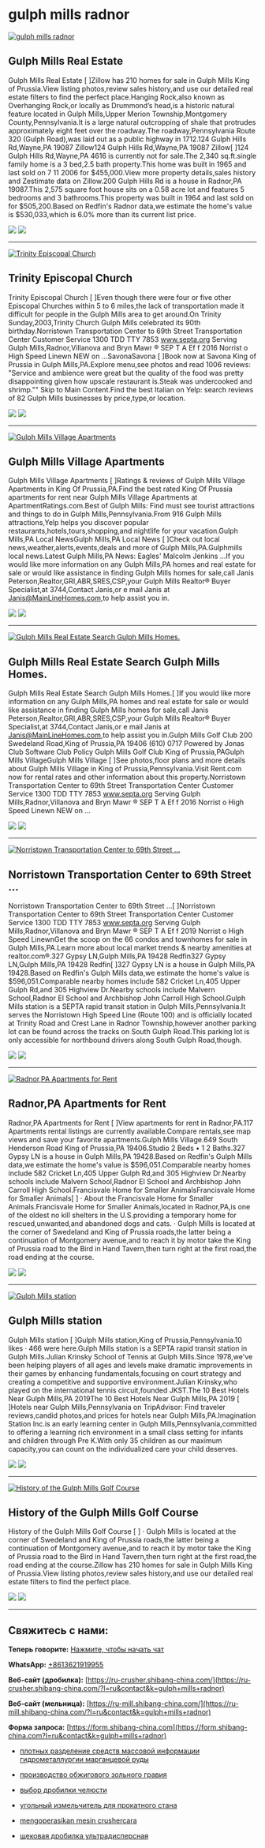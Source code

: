 # gulph mills radnor

<a href="https://swt.shibang-china.com/?l=ru&img&k=gulph+mills+radnor" target="_blank">![gulph mills radnor](http://static.shibang-china.com/all-800x300/773.jpg)</a>

## Gulph Mills Real Estate
Gulph Mills Real Estate [ ]Zillow has 210 homes for sale in Gulph Mills King of Prussia.View listing photos,review sales history,and use our detailed real estate filters to find the perfect place.Hanging Rock,also known as Overhanging Rock,or locally as Drummond’s head,is a historic natural feature located in Gulph Mills,Upper Merion Township,Montgomery County,Pennsylvania.It is a large natural outcropping of shale that protrudes approximately eight feet over the roadway.The roadway,Pennsylvania Route 320 (Gulph Road),was laid out as a public highway in 1712.124 Gulph Hills Rd,Wayne,PA 19087 Zillow124 Gulph Hills Rd,Wayne,PA 19087 Zillow[ ]124 Gulph Hills Rd,Wayne,PA 4616 is currently not for sale.The 2,340 sq.ft.single family home is a 3 bed,2.5 bath property.This home was built in 1965 and last sold on 7 11 2006 for $455,000.View more property details,sales history and Zestimate data on Zillow.200 Gulph Hills Rd is a house in Radnor,PA 19087.This 2,575 square foot house sits on a 0.58 acre lot and features 5 bedrooms and 3 bathrooms.This property was built in 1964 and last sold on for $505,200.Based on Redfin's Radnor data,we estimate the home's value is $530,033,which is 6.0% more than its current list price.


<a href="https://whatsapp.shibangsoft.com/WhatsApp.php" target="_blank" title="WhatsApp">![](http://static.shibang-china.com/icon/whatsapp.png)</a> <a href="https://swt.shibang-china.com/?l=ru&icon&k=gulph+mills+radnor" target="_blank">![](http://static.shibang-china.com/icon/chat-ru.png)</a>

---

<a href="https://swt.shibang-china.com/?l=ru&img&k=gulph+mills+radnor" target="_blank">![Trinity Episcopal Church](http://static.shibang-china.com/all-800x300/1497.jpg)</a>

## Trinity Episcopal Church
Trinity Episcopal Church [ ]Even though there were four or five other Episcopal Churches within 5 to 6 miles,the lack of transportation made it difficult for people in the Gulph Mills area to get around.On Trinity Sunday,2003,Trinity Church Gulph Mills celebrated its 90th birthday.Norristown Transportation Center to 69th Street Transportation Center Customer Service 1300 TDD TTY 7853 www.septa.org Serving Gulph Mills,Radnor,Villanova and Bryn Mawr &#174; SEP T A Ef f 2016 Norrist o High Speed Linewn NEW on …SavonaSavona [ ]Book now at Savona King of Prussia in Gulph Mills,PA.Explore menu,see photos and read 1006 reviews: &quot;Service and ambience were great but the quality of the food was pretty disappointing given how upscale restaurant is.Steak was undercooked and shrimp.&quot;&quot; Skip to Main Content.Find the best Italian on Yelp: search reviews of 82 Gulph Mills businesses by price,type,or location.


<a href="https://whatsapp.shibangsoft.com/WhatsApp.php" target="_blank" title="WhatsApp">![](http://static.shibang-china.com/icon/whatsapp.png)</a> <a href="https://swt.shibang-china.com/?l=ru&icon&k=gulph+mills+radnor" target="_blank">![](http://static.shibang-china.com/icon/chat-ru.png)</a>

---

<a href="https://swt.shibang-china.com/?l=ru&img&k=gulph+mills+radnor" target="_blank">![Gulph Mills Village Apartments](http://static.shibang-china.com/all-800x300/1165.jpg)</a>

## Gulph Mills Village Apartments
Gulph Mills Village Apartments [ ]Ratings &amp; reviews of Gulph Mills Village Apartments in King Of Prussia,PA.Find the best rated King Of Prussia apartments for rent near Gulph Mills Village Apartments at ApartmentRatings.com.Best of Gulph Mills: Find must see tourist attractions and things to do in Gulph Mills,Pennsylvania.From 916 Gulph Mills attractions,Yelp helps you discover popular restaurants,hotels,tours,shopping,and nightlife for your vacation.Gulph Mills,PA Local NewsGulph Mills,PA Local News [ ]Check out local news,weather,alerts,events,deals and more of Gulph Mills,PA.Gulphmills local news.Latest Gulph Mills,PA News: Eagles' Malcolm Jenkins …If you would like more information on any Gulph Mills,PA homes and real estate for sale or would like assistance in finding Gulph Mills homes for sale,call Janis Peterson,Realtor,GRI,ABR,SRES,CSP,your Gulph Mills Realtor&#174; Buyer Specialist,at 3744,Contact Janis,or e mail Janis at Janis@MainLineHomes.com,to help assist you in.


<a href="https://whatsapp.shibangsoft.com/WhatsApp.php" target="_blank" title="WhatsApp">![](http://static.shibang-china.com/icon/whatsapp.png)</a> <a href="https://swt.shibang-china.com/?l=ru&icon&k=gulph+mills+radnor" target="_blank">![](http://static.shibang-china.com/icon/chat-ru.png)</a>

---

<a href="https://swt.shibang-china.com/?l=ru&img&k=gulph+mills+radnor" target="_blank">![Gulph Mills Real Estate Search Gulph Mills Homes.](http://static.shibang-china.com/all-800x300/1379.jpg)</a>

## Gulph Mills Real Estate Search Gulph Mills Homes.
Gulph Mills Real Estate Search Gulph Mills Homes.[ ]If you would like more information on any Gulph Mills,PA homes and real estate for sale or would like assistance in finding Gulph Mills homes for sale,call Janis Peterson,Realtor,GRI,ABR,SRES,CSP,your Gulph Mills Realtor&#174; Buyer Specialist,at 3744,Contact Janis,or e mail Janis at Janis@MainLineHomes.com,to help assist you in.Gulph Mills Golf Club 200 Swedeland Road,King of Prussia,PA 19406 (610) 0717 Powered by Jonas Club Software Club Policy Gulph Mills Golf Club King of Prussia,PAGulph Mills VillageGulph Mills Village [ ]See photos,floor plans and more details about Gulph Mills Village in King of Prussia,Pennsylvania.Visit Rent.com now for rental rates and other information about this property.Norristown Transportation Center to 69th Street Transportation Center Customer Service 1300 TDD TTY 7853 www.septa.org Serving Gulph Mills,Radnor,Villanova and Bryn Mawr &#174; SEP T A Ef f 2016 Norrist o High Speed Linewn NEW on …


<a href="https://whatsapp.shibangsoft.com/WhatsApp.php" target="_blank" title="WhatsApp">![](http://static.shibang-china.com/icon/whatsapp.png)</a> <a href="https://swt.shibang-china.com/?l=ru&icon&k=gulph+mills+radnor" target="_blank">![](http://static.shibang-china.com/icon/chat-ru.png)</a>

---

<a href="https://swt.shibang-china.com/?l=ru&img&k=gulph+mills+radnor" target="_blank">![Norristown Transportation Center to 69th Street …](http://static.shibang-china.com/all-800x300/1475.jpg)</a>

## Norristown Transportation Center to 69th Street …
Norristown Transportation Center to 69th Street …[ ]Norristown Transportation Center to 69th Street Transportation Center Customer Service 1300 TDD TTY 7853 www.septa.org Serving Gulph Mills,Radnor,Villanova and Bryn Mawr &#174; SEP T A Ef f 2019 Norrist o High Speed LinewnGet the scoop on the 66 condos and townhomes for sale in Gulph Mills,PA.Learn more about local market trends &amp; nearby amenities at realtor.com&#174;.327 Gypsy LN,Gulph Mills,PA 19428 Redfin327 Gypsy LN,Gulph Mills,PA 19428 Redfin[ ]327 Gypsy LN is a house in Gulph Mills,PA 19428.Based on Redfin's Gulph Mills data,we estimate the home's value is $596,051.Comparable nearby homes include 582 Cricket Ln,405 Upper Gulph Rd,and 305 Highview Dr.Nearby schools include Malvern School,Radnor El School and Archbishop John Carroll High School.Gulph Mills station is a SEPTA rapid transit station in Gulph Mills,Pennsylvania.It serves the Norristown High Speed Line (Route 100) and is officially located at Trinity Road and Crest Lane in Radnor Township,however another parking lot can be found across the tracks on South Gulph Road.This parking lot is only accessible for northbound drivers along South Gulph Road,though.


<a href="https://whatsapp.shibangsoft.com/WhatsApp.php" target="_blank" title="WhatsApp">![](http://static.shibang-china.com/icon/whatsapp.png)</a> <a href="https://swt.shibang-china.com/?l=ru&icon&k=gulph+mills+radnor" target="_blank">![](http://static.shibang-china.com/icon/chat-ru.png)</a>

---

<a href="https://swt.shibang-china.com/?l=ru&img&k=gulph+mills+radnor" target="_blank">![Radnor,PA Apartments for Rent](http://static.shibang-china.com/all-800x300/576.jpg)</a>

## Radnor,PA Apartments for Rent
Radnor,PA Apartments for Rent [ ]View apartments for rent in Radnor,PA.117 Apartments rental listings are currently available.Compare rentals,see map views and save your favorite apartments.Gulph Mills Village.649 South Henderson Road King of Prussia,PA 19406.Studio 2 Beds • 1 2 Baths.327 Gypsy LN is a house in Gulph Mills,PA 19428.Based on Redfin's Gulph Mills data,we estimate the home's value is $596,051.Comparable nearby homes include 582 Cricket Ln,405 Upper Gulph Rd,and 305 Highview Dr.Nearby schools include Malvern School,Radnor El School and Archbishop John Carroll High School.Francisvale Home for Smaller AnimalsFrancisvale Home for Smaller Animals[ ]&nbsp;&#0183;&#32;About the Francisvale Home for Smaller Animals.Francisvale Home for Smaller Animals,located in Radnor,PA,is one of the oldest no kill shelters in the U.S.providing a temporary home for rescued,unwanted,and abandoned dogs and cats.&nbsp;&#0183;&#32;Gulph Mills is located at the corner of Swedeland and King of Prussia roads,the latter being a continuation of Montgomery avenue,and to reach it by motor take the King of Prussia road to the Bird in Hand Tavern,then turn right at the first road,the road ending at the course.


<a href="https://whatsapp.shibangsoft.com/WhatsApp.php" target="_blank" title="WhatsApp">![](http://static.shibang-china.com/icon/whatsapp.png)</a> <a href="https://swt.shibang-china.com/?l=ru&icon&k=gulph+mills+radnor" target="_blank">![](http://static.shibang-china.com/icon/chat-ru.png)</a>

---

<a href="https://swt.shibang-china.com/?l=ru&img&k=gulph+mills+radnor" target="_blank">![Gulph Mills station](http://static.shibang-china.com/all-800x300/514.jpg)</a>

## Gulph Mills station
Gulph Mills station [ ]Gulph Mills station,King of Prussia,Pennsylvania.10 likes &#183; 466 were here.Gulph Mills station is a SEPTA rapid transit station in Gulph Mills.Julian Krinsky School of Tennis at Gulph Mills.Since 1978,we've been helping players of all ages and levels make dramatic improvements in their games by enhancing fundamentals,focusing on court strategy and creating a competitive and supportive environment.Julian Krinsky,who played on the international tennis circuit,founded JKST.The 10 Best Hotels Near Gulph Mills,PA 2019The 10 Best Hotels Near Gulph Mills,PA 2019 [ ]Hotels near Gulph Mills,Pennsylvania on TripAdvisor: Find traveler reviews,candid photos,and prices for hotels near Gulph Mills,PA.Imagination Station Inc.is an early learning center in Gulph Mills,Pennsylvania,committed to offering a learning rich environment in a small class setting for infants and children through Pre K.With only 35 children as our maximum capacity,you can count on the individualized care your child deserves.


<a href="https://whatsapp.shibangsoft.com/WhatsApp.php" target="_blank" title="WhatsApp">![](http://static.shibang-china.com/icon/whatsapp.png)</a> <a href="https://swt.shibang-china.com/?l=ru&icon&k=gulph+mills+radnor" target="_blank">![](http://static.shibang-china.com/icon/chat-ru.png)</a>

---

<a href="https://swt.shibang-china.com/?l=ru&img&k=gulph+mills+radnor" target="_blank">![History of the Gulph Mills Golf Course](http://static.shibang-china.com/all-800x300/1474.jpg)</a>

## History of the Gulph Mills Golf Course
History of the Gulph Mills Golf Course [ ]&nbsp;&#0183;&#32;Gulph Mills is located at the corner of Swedeland and King of Prussia roads,the latter being a continuation of Montgomery avenue,and to reach it by motor take the King of Prussia road to the Bird in Hand Tavern,then turn right at the first road,the road ending at the course.Zillow has 210 homes for sale in Gulph Mills King of Prussia.View listing photos,review sales history,and use our detailed real estate filters to find the perfect place.

<a href="https://whatsapp.shibangsoft.com/WhatsApp.php" target="_blank" title="WhatsApp">![](http://static.shibang-china.com/icon/whatsapp.png)</a> <a href="https://swt.shibang-china.com/?l=ru&icon&k=gulph+mills+radnor" target="_blank">![](http://static.shibang-china.com/icon/chat-ru.png)</a>

---
## Свяжитесь с нами:

**Теперь говорите:** [Нажмите, чтобы начать чат](https://swt.shibang-china.com?l=ru&contact&k=gulph+mills+radnor)

**WhatsApp:**  [+8613621919955](https://whatsapp.shibangsoft.com/WhatsApp.php)

**Веб-сайт (дробилка):** [https://ru-crusher.shibang-china.com/](https://ru-crusher.shibang-china.com/?l=ru&contact&k=gulph+mills+radnor)

**Веб-сайт (мельница):** [https://ru-mill.shibang-china.com/](https://ru-mill.shibang-china.com/?l=ru&contact&k=gulph+mills+radnor)

**Форма запроса:** [https://form.shibang-china.com](https://form.shibang-china.com?l=ru&contact&k=gulph+mills+radnor)

* [плотных разделение средств массовой информации гидрометаллургии марганцевой руды](../106/%D0%BF%D0%BB%D0%BE%D1%82%D0%BD%D1%8B%D1%85%20%D1%80%D0%B0%D0%B7%D0%B4%D0%B5%D0%BB%D0%B5%D0%BD%D0%B8%D0%B5%20%D1%81%D1%80%D0%B5%D0%B4%D1%81%D1%82%D0%B2%20%D0%BC%D0%B0%D1%81%D1%81%D0%BE%D0%B2%D0%BE%D0%B9%20%D0%B8%D0%BD%D1%84%D0%BE%D1%80%D0%BC%D0%B0%D1%86%D0%B8%D0%B8%20%D0%B3%D0%B8%D0%B4%D1%80%D0%BE%D0%BC%D0%B5%D1%82%D0%B0%D0%BB%D0%BB%D1%83%D1%80%D0%B3%D0%B8%D0%B8%20%D0%BC%D0%B0%D1%80%D0%B3%D0%B0%D0%BD%D1%86%D0%B5%D0%B2%D0%BE%D0%B9%20%D1%80%D1%83%D0%B4%D1%8B.md)

* [производство обжигового зольного гравия](../115/%D0%BF%D1%80%D0%BE%D0%B8%D0%B7%D0%B2%D0%BE%D0%B4%D1%81%D1%82%D0%B2%D0%BE%20%D0%BE%D0%B1%D0%B6%D0%B8%D0%B3%D0%BE%D0%B2%D0%BE%D0%B3%D0%BE%20%D0%B7%D0%BE%D0%BB%D1%8C%D0%BD%D0%BE%D0%B3%D0%BE%20%D0%B3%D1%80%D0%B0%D0%B2%D0%B8%D1%8F.md)

* [выбор дробилки челюсти](../117/%D0%B2%D1%8B%D0%B1%D0%BE%D1%80%20%D0%B4%D1%80%D0%BE%D0%B1%D0%B8%D0%BB%D0%BA%D0%B8%20%D1%87%D0%B5%D0%BB%D1%8E%D1%81%D1%82%D0%B8.md)

* [угольный измельчитель для прокатного стана](../117/%D1%83%D0%B3%D0%BE%D0%BB%D1%8C%D0%BD%D1%8B%D0%B9%20%D0%B8%D0%B7%D0%BC%D0%B5%D0%BB%D1%8C%D1%87%D0%B8%D1%82%D0%B5%D0%BB%D1%8C%20%D0%B4%D0%BB%D1%8F%20%D0%BF%D1%80%D0%BE%D0%BA%D0%B0%D1%82%D0%BD%D0%BE%D0%B3%D0%BE%20%D1%81%D1%82%D0%B0%D0%BD%D0%B0.md)

* [mengoperasikan mesin crushercara](../110/mengoperasikan%20mesin%20crushercara.md)

* [щековая дробилка ультрадисперсная](../118/%D1%89%D0%B5%D0%BA%D0%BE%D0%B2%D0%B0%D1%8F%20%D0%B4%D1%80%D0%BE%D0%B1%D0%B8%D0%BB%D0%BA%D0%B0%20%D1%83%D0%BB%D1%8C%D1%82%D1%80%D0%B0%D0%B4%D0%B8%D1%81%D0%BF%D0%B5%D1%80%D1%81%D0%BD%D0%B0%D1%8F.md)